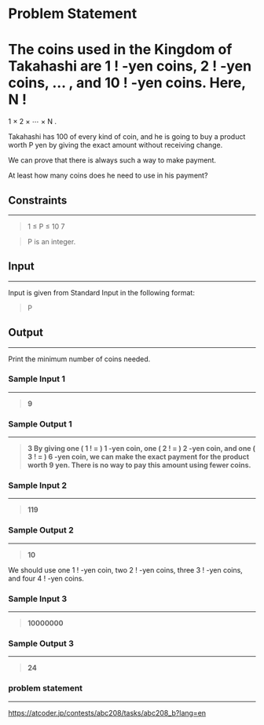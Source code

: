 
# Problem Statement
The coins used in the Kingdom of Takahashi are 
1
!
-yen coins, 
2
!
-yen coins, 
…
, and 
10
!
-yen coins. Here, 
N
!
=
1
×
2
×
⋯
×
N
.

Takahashi has 
100
 of every kind of coin, and he is going to buy a product worth 
P
 yen by giving the exact amount without receiving change.

We can prove that there is always such a way to make payment.

At least how many coins does he need to use in his payment?

## Constraints
---
>1
≤
P
≤
10
7

>P
 is an integer.

## Input
----
Input is given from Standard Input in the following format:

>P


## Output
---
Print the minimum number of coins needed.

### Sample Input 1
----
> **9**

### Sample Output  1
----
> **3
By giving one 
(
1
!
=
)
1
-yen coin, one 
(
2
!
=
)
2
-yen coin, and one 
(
3
!
=
)
6
-yen coin, we can make the exact payment for the product worth 
9
 yen. There is no way to pay this amount using fewer coins.**



 ### Sample Input 2
----
> **119**

### Sample Output  2
----
> **10**
> 
We should use one 
1
!
-yen coin, two 
2
!
-yen coins, three 
3
!
-yen coins, and four 
4
!
-yen coins.
 ### Sample Input 3
----
> **10000000**

### Sample Output  3
----
> **24**

### problem statement
---
https://atcoder.jp/contests/abc208/tasks/abc208_b?lang=en